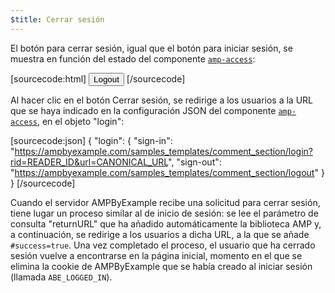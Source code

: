 ```yaml
---
$title: Cerrar sesión
---
```


El botón para cerrar sesión, igual que el botón para iniciar sesión, se muestra en función del estado del componente [`amp-access`](../../../../documentation/components/reference/amp-access.md):

[sourcecode:html]
<button amp-access="loggedIn" amp-access-hide tabindex="0" on="tap:amp-access.login-sign-out" class="button-primary comment-button">Logout</button>
[/sourcecode]

Al hacer clic en el botón Cerrar sesión, se redirige a los usuarios a la URL que se haya indicado en la configuración JSON del componente [`amp-access`](../../../../documentation/components/reference/amp-access.md), en el objeto "login":

[sourcecode:json]
{
"login": {
"sign-in": "https://ampbyexample.com/samples_templates/comment_section/login?rid=READER_ID&url=CANONICAL_URL",
"sign-out": "https://ampbyexample.com/samples_templates/comment_section/logout"
}
}
[/sourcecode]

Cuando el servidor AMPByExample recibe una solicitud para cerrar sesión, tiene lugar un proceso similar al de inicio de sesión: se lee el parámetro de consulta "returnURL" que ha añadido automáticamente la biblioteca AMP y, a continuación, se redirige a los usuarios a dicha URL, a la que se añade `#success=true`. Una vez completado el proceso, el usuario que ha cerrado sesión vuelve a encontrarse en la página inicial, momento en el que se elimina la cookie de AMPByExample que se había creado al iniciar sesión (llamada `ABE_LOGGED_IN`).
